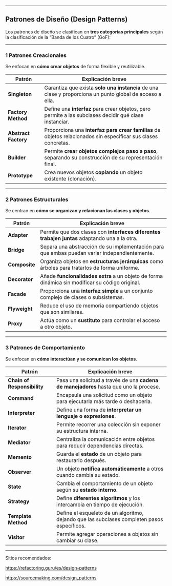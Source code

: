 
---

##  **Patrones de Diseño (Design Patterns)**

Los patrones de diseño se clasifican en **tres categorías principales** según la clasificación de la “Banda de los Cuatro” (GoF):

---

### 1 **Patrones Creacionales**

Se enfocan en **cómo crear objetos** de forma flexible y reutilizable.

| Patrón               | Explicación breve                                                                                              |
| -------------------- | -------------------------------------------------------------------------------------------------------------- |
| **Singleton**        | Garantiza que exista **solo una instancia** de una clase y proporciona un punto global de acceso a ella.       |
| **Factory Method**   | Define una **interfaz** para crear objetos, pero permite a las subclases decidir qué clase instanciar.         |
| **Abstract Factory** | Proporciona una **interfaz para crear familias** de objetos relacionados sin especificar sus clases concretas. |
| **Builder**          | Permite **crear objetos complejos paso a paso**, separando su construcción de su representación final.         |
| **Prototype**        | Crea nuevos objetos **copiando** un objeto existente (clonación).                                              |

---

### 2 **Patrones Estructurales**

Se centran en **cómo se organizan y relacionan las clases y objetos**.

| Patrón        | Explicación breve                                                                               |
| ------------- | ----------------------------------------------------------------------------------------------- |
| **Adapter**   | Permite que dos clases con **interfaces diferentes trabajen juntas** adaptando una a la otra.   |
| **Bridge**    | Separa una abstracción de su implementación para que ambas puedan variar independientemente.    |
| **Composite** | Organiza objetos en **estructuras jerárquicas** como árboles para tratarlos de forma uniforme.  |
| **Decorator** | Añade **funcionalidades extra** a un objeto de forma dinámica sin modificar su código original. |
| **Facade**    | Proporciona una **interfaz simple** a un conjunto complejo de clases o subsistemas.             |
| **Flyweight** | Reduce el uso de memoria compartiendo objetos que son similares.                                |
| **Proxy**     | Actúa como un **sustituto** para controlar el acceso a otro objeto.                             |

---

### 3 **Patrones de Comportamiento**

Se enfocan en **cómo interactúan y se comunican los objetos**.

| Patrón                      | Explicación breve                                                                           |
| --------------------------- | ------------------------------------------------------------------------------------------- |
| **Chain of Responsibility** | Pasa una solicitud a través de una **cadena de manejadores** hasta que uno la procese.      |
| **Command**                 | Encapsula una solicitud como un objeto para ejecutarla más tarde o deshacerla.              |
| **Interpreter**             | Define una forma de **interpretar un lenguaje o expresiones**.                              |
| **Iterator**                | Permite recorrer una colección sin exponer su estructura interna.                           |
| **Mediator**                | Centraliza la comunicación entre objetos para reducir dependencias directas.                |
| **Memento**                 | Guarda el **estado** de un objeto para restaurarlo después.                                 |
| **Observer**                | Un objeto **notifica automáticamente** a otros cuando cambia su estado.                     |
| **State**                   | Cambia el comportamiento de un objeto según su **estado interno**.                          |
| **Strategy**                | Define **diferentes algoritmos** y los intercambia en tiempo de ejecución.                  |
| **Template Method**         | Define el esqueleto de un algoritmo, dejando que las subclases completen pasos específicos. |
| **Visitor**                 | Permite agregar operaciones a objetos sin cambiar su clase.                                 |

---


Sitios recomendados:

https://refactoring.guru/es/design-patterns

https://sourcemaking.com/design_patterns



